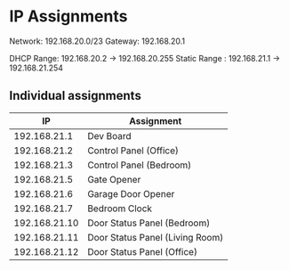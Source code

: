 # IP Assignments

Network: 192.168.20.0/23
Gateway: 192.168.20.1

DHCP Range: 192.168.20.2 -> 192.168.20.255
Static Range : 192.168.21.1 -> 192.168.21.254

## Individual assignments

| IP           | Assignment |
| --- | --- |
| 192.168.21.1   | Dev Board |
| 192.168.21.2   | Control Panel (Office) |
| 192.168.21.3   | Control Panel (Bedroom) |
| 192.168.21.5   | Gate Opener |
| 192.168.21.6   | Garage Door Opener |
| 192.168.21.7   | Bedroom Clock |
| 192.168.21.10  | Door Status Panel (Bedroom) |
| 192.168.21.11  | Door Status Panel (Living Room) |
| 192.168.21.12  | Door Status Panel (Office) |

